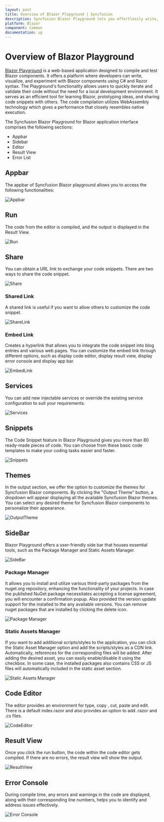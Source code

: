```yaml
---
layout: post
title: Overview of Blazor Playground | Syncfusion
description: Syncfusion Blazor Playground lets you effortlessly write, edit, compile, and share your Blazor components in your browser. Explore real-time Blazor component capabilities without complex setups.
platform: Blazor
component: Common
documentation: ug
---
```

# Overview of Blazor Playground

[Blazor Playground](https://blazorplayground.syncfusion.com/) is a web-based application designed to compile and test Blazor components. It offers a platform where developers can write, visualize, and experiment with Blazor components using C# and Razor syntax. The Playground's functionality allows users to quickly iterate and validate their code without the need for a local development environment. It serves as an efficient tool for learning Blazor, prototyping ideas, and sharing code snippets with others. The code compilation utilizes WebAssembly technology which gives a performance that closely resembles native execution.

The Syncfusion Blazor Playground for Blazor application interface comprises the following sections:
* Appbar
* Sidebar
* Editor
* Result View
* Error List

## Appbar
The appbar of Syncfusion Blazor playground allows you to access the following functionalities: 

![Appbar](images/Appbar.png)

## Run
The code from the editor is compiled, and the output is displayed in the Result View.

![Run](images/Run_Button.png)

## Share
You can obtain a URL link to exchange your code snippets.
There are two ways to share the code snippet.

![Share](images/Share_Snippet.png)

### Shared Link
A shared link is useful if you want to allow others to customize the code snippet.

![ShareLink](images/Shared_link.png)

### Embed Link
Creates a hyperlink that allows you to integrate the code snippet into blog entries and various web pages. You can customize the embed link through different options, such as display code editor, display result view, display error console and display app bar.

![EmbedLink](images/Embed_link.png)

## Services
You can add new injectable services or override the existing service configuration to suit your requirements.

![Services](images/Services.png)

## Snippets
The Code Snippet feature in Blazor Playground gives you more than 80 ready-made pieces of code. You can choose from these basic code templates to make your coding tasks easier and faster.

![Snippets](images/Snippet.png)
## Themes
In the output section, we offer the option to customize the themes for Syncfusion Blazor components. By clicking the "Output Theme" button, a dropdown will appear displaying all the available Syncfusion Blazor themes. You can select any desired theme for Syncfusion Blazor components to personalize their appearance.

![OutputTheme](images/Output_theme.png)

## SideBar
Blazor Playground offers a user-friendly side bar that houses essential tools, such as the Package Manager and Static Assets Manager.

![SideBar](images/SideBar.png)

### Package Manager
It allows you to install and utilize various third-party packages from the nuget.org repository, enhancing the functionality of your projects. In case the published NuGet package necessitates accepting a license agreement, you will encounter a confirmation popup. Also provided the version update support for the installed to the any available versions. You can remove nuget packages that are installed by clicking the delete icon.

![Package Manager](images/Package_Manager.png)

### Static Assets Manager
If you want to add additional scripts/styles to the application, you can click the Static Asset Manager option and add the scripts/styles as a CDN link. Automatically, references for the corresponding files will be added.  After adding the desired asset, you can easily enable/disable it using the checkbox. In some case, the installed packages also contains CSS or JS files will automatically included in the static asset section.

![Static Assets Manager](images/Asset_Manager.png)

## Code Editor
The editor provides an environment for type, copy , cut, paste and edit. There is a default index.razor and also provides an option to add .razor and .cs files.

![CodeEditor](images/Code_Editor.png)

## Result View
Once you click the run button, the code within the code editor gets compiled. If there are no errors, the result view will show the output.

![ResultView](images/Result_View.png)

## Error Console
During compile time, any errors and warnings in the code are displayed, along with their corresponding line numbers, helps you to identify and address issues effectively.

![Error Console](images/ErrorConsole.png)



